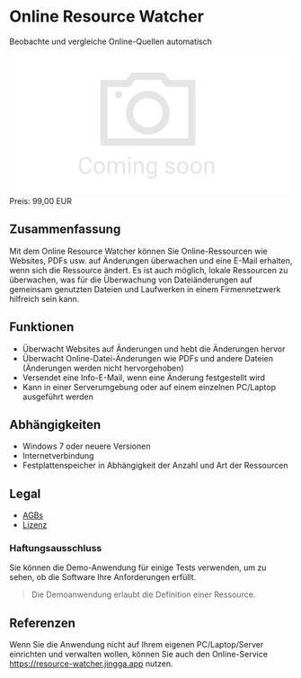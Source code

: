 # Online Resource Watcher

Beobachte und vergleiche Online-Quellen automatisch

<div class="splash">
    <img alt="Splash" src="/tpl/img/placeholder_splash.png">
    <div class="price">Preis: 99,00 EUR</div>
    <div class="purchase">
        <!--<a class="button" href="#">Demo</a>
        <a class="button" href="#">Buy</a>-->
    </div>
</div>

## Zusammenfassung

Mit dem Online Resource Watcher können Sie Online-Ressourcen wie Websites, PDFs usw. auf Änderungen überwachen und eine E-Mail erhalten, wenn sich die Ressource ändert. Es ist auch möglich, lokale Ressourcen zu überwachen, was für die Überwachung von Dateiänderungen auf gemeinsam genutzten Dateien und Laufwerken in einem Firmennetzwerk hilfreich sein kann.

## Funktionen

* Überwacht Websites auf Änderungen und hebt die Änderungen hervor
* Überwacht Online-Datei-Änderungen wie PDFs und andere Dateien (Änderungen werden nicht hervorgehoben)
* Versendet eine Info-E-Mail, wenn eine Änderung festgestellt wird
* Kann in einer Serverumgebung oder auf einem einzelnen PC/Laptop ausgeführt werden

## Abhängigkeiten

* Windows 7 oder neuere Versionen
* Internetverbindung
* Festplattenspeicher in Abhängigkeit der Anzahl und Art der Ressourcen

## Legal

* [AGBs](/de/terms)
* [Lizenz](https://github.com/Karaka-Management/OnlineResourceWatcherApp/blob/master/LICENSE.txt)

### Haftungsausschluss

Sie können die Demo-Anwendung für einige Tests verwenden, um zu sehen, ob die Software Ihre Anforderungen erfüllt.

> Die Demoanwendung erlaubt die Definition einer Ressource.

## Referenzen

Wenn Sie die Anwendung nicht auf Ihrem eigenen PC/Laptop/Server einrichten und verwalten wollen, können Sie auch den Online-Service https://resource-watcher.jingga.app nutzen.